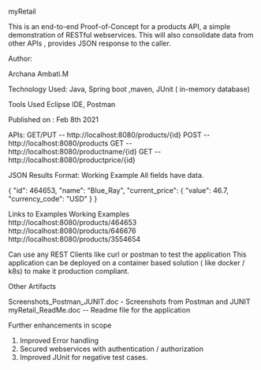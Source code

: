 myRetail

This is an end-to-end Proof-of-Concept for a products API, a simple demonstration of RESTful webservices.
This will also consolidate data from other APIs , provides JSON response to the caller.

Author:

Archana Ambati.M

Technology Used:
Java, Spring boot ,maven, JUnit ( in-memory database)

Tools Used
Eclipse IDE, Postman

Published on : Feb 8th 2021

APIs:
GET/PUT -- http://localhost:8080/products/{id}
POST -- http://localhost:8080/products 
GET -- http://localhost:8080/productname/{id}
GET -- http://localhost:8080/productprice/{id}

JSON Results Format:
Working Example
All fields have data.

{
    "id": 464653,
    "name": "Blue_Ray",
    "current_price": {
        "value": 46.7,
        "currency_code": "USD"
    }
}

Links to Examples
Working Examples
http://localhost:8080/products/464653
http://localhost:8080/products/646676
http://localhost:8080/products/3554654

Can use any REST Clients like curl or postman to test the application
This application can be deployed on a container based solution ( like docker / k8s) to make it production compliant.

Other Artifacts

Screenshots_Postman_JUNIT.doc - Screenshots from Postman and JUNIT 
myRetail_ReadMe.doc -- Readme file for the application

Further enhancements in scope

1. Improved Error handling
2. Secured webservices with authentication / authorization
3. Improved JUnit for negative test cases.



